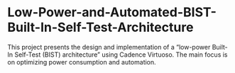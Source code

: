 # Low-Power-and-Automated-BIST-Built-In-Self-Test-Architecture
This project presents the design and implementation of a “low-power Built-In Self-Test (BIST) architecture” using Cadence Virtuoso. The main focus is on optimizing power consumption and automation.
